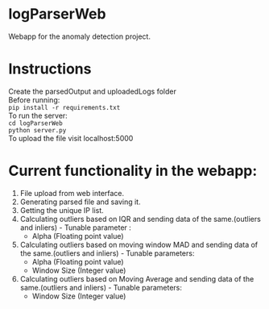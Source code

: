 # logParserWeb
Webapp for the anomaly detection project.
# Instructions
  Create the parsedOutput and uploadedLogs folder<br>
  Before running:<br>
  `pip install -r requirements.txt`<br>
  To run the server:<br>
    `cd logParserWeb` <br>
    `python server.py`<br>
  To upload the file visit localhost:5000<br>

# Current functionality in the webapp:
  1. File upload from web interface.
  2. Generating parsed file and saving it.
  3. Getting the unique IP list.
  4. Calculating outliers based on IQR and sending data of the same.(outliers and inliers)
    - Tunable parameter :
      - Alpha (Floating point value)
  5. Calculating outliers based on moving window MAD and sending data of the same.(outliers and inliers)
    - Tunable parameters:
      - Alpha (Floating point value)
      - Window Size (Integer value)
  6. Calculating outliers based on Moving Average and sending data of the same.(outliers and inliers)
    - Tunable parameters:
      - Window Size (Integer value)
